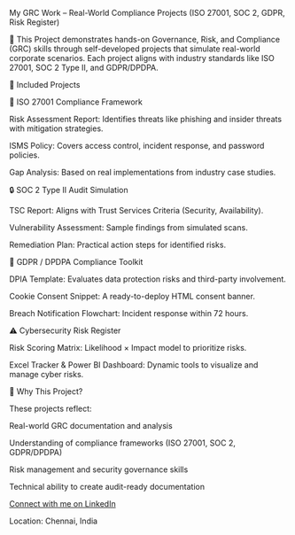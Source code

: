 My GRC Work – Real-World Compliance Projects (ISO 27001, SOC 2, GDPR, Risk Register)

📌 This Project demonstrates hands-on Governance, Risk, and Compliance (GRC) skills through self-developed projects that simulate real-world corporate scenarios. Each project aligns with industry standards like ISO 27001, SOC 2 Type II, and GDPR/DPDPA.

📂 Included Projects

🔐 ISO 27001 Compliance Framework

Risk Assessment Report: Identifies threats like phishing and insider threats with mitigation strategies.

ISMS Policy: Covers access control, incident response, and password policies.

Gap Analysis: Based on real implementations from industry case studies.

🔒 SOC 2 Type II Audit Simulation

TSC Report: Aligns with Trust Services Criteria (Security, Availability).

Vulnerability Assessment: Sample findings from simulated scans.

Remediation Plan: Practical action steps for identified risks.

📜 GDPR / DPDPA Compliance Toolkit

DPIA Template: Evaluates data protection risks and third-party involvement.

Cookie Consent Snippet: A ready-to-deploy HTML consent banner.

Breach Notification Flowchart: Incident response within 72 hours.

⚠️ Cybersecurity Risk Register

Risk Scoring Matrix: Likelihood × Impact model to prioritize risks.

Excel Tracker & Power BI Dashboard: Dynamic tools to visualize and manage cyber risks.

🎯 Why This Project?

These projects reflect:

Real-world GRC documentation and analysis

Understanding of compliance frameworks (ISO 27001, SOC 2, GDPR/DPDPA)

Risk management and security governance skills

Technical ability to create audit-ready documentation

[Connect with me on LinkedIn](https://www.linkedin.com/in/yuvaraj-m-b718151b9/)

Location: Chennai, India
